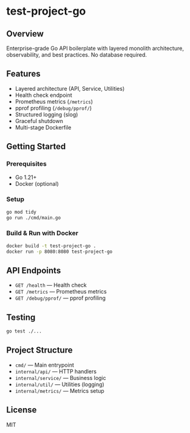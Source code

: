 # test-project-go

## Overview
Enterprise-grade Go API boilerplate with layered monolith architecture, observability, and best practices. No database required.

## Features
- Layered architecture (API, Service, Utilities)
- Health check endpoint
- Prometheus metrics (`/metrics`)
- pprof profiling (`/debug/pprof/`)
- Structured logging (slog)
- Graceful shutdown
- Multi-stage Dockerfile

## Getting Started

### Prerequisites
- Go 1.21+
- Docker (optional)

### Setup
```sh
go mod tidy
go run ./cmd/main.go
```

### Build & Run with Docker
```sh
docker build -t test-project-go .
docker run -p 8080:8080 test-project-go
```

## API Endpoints
- `GET /health` — Health check
- `GET /metrics` — Prometheus metrics
- `GET /debug/pprof/` — pprof profiling

## Testing
```sh
go test ./...
```

## Project Structure
- `cmd/` — Main entrypoint
- `internal/api/` — HTTP handlers
- `internal/service/` — Business logic
- `internal/util/` — Utilities (logging)
- `internal/metrics/` — Metrics setup

## License
MIT
